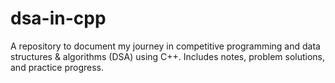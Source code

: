 # dsa-in-cpp
A repository to document my journey in competitive programming and data structures &amp; algorithms (DSA) using C++. Includes notes, problem solutions, and practice progress.
